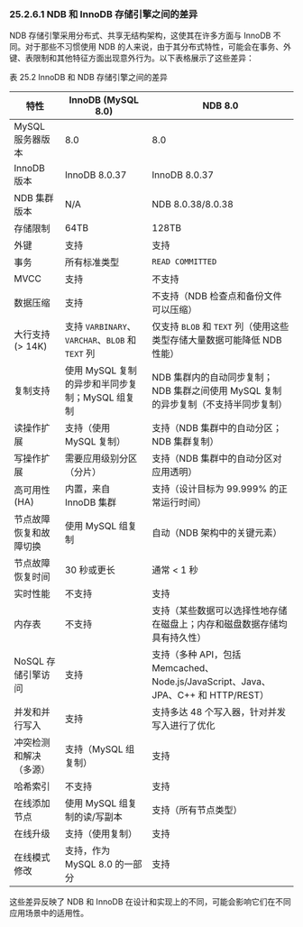 ### 25.2.6.1 NDB 和 InnoDB 存储引擎之间的差异

NDB 存储引擎采用分布式、共享无结构架构，这使其在许多方面与 InnoDB 不同。对于那些不习惯使用 NDB 的人来说，由于其分布式特性，可能会在事务、外键、表限制和其他特征方面出现意外行为。以下表格展示了这些差异：

表 25.2 InnoDB 和 NDB 存储引擎之间的差异

| 特性                   | InnoDB (MySQL 8.0)                               | NDB 8.0                                                      |
| ---------------------- | ------------------------------------------------ | ------------------------------------------------------------ |
| MySQL 服务器版本       | 8.0                                              | 8.0                                                          |
| InnoDB 版本            | InnoDB 8.0.37                                    | InnoDB 8.0.37                                                |
| NDB 集群版本           | N/A                                              | NDB 8.0.38/8.0.38                                            |
| 存储限制               | 64TB                                             | 128TB                                                        |
| 外键                   | 支持                                             | 支持                                                         |
| 事务                   | 所有标准类型                                     | `READ COMMITTED`                                             |
| MVCC                   | 支持                                             | 不支持                                                       |
| 数据压缩               | 支持                                             | 不支持（NDB 检查点和备份文件可以压缩）                       |
| 大行支持 (> 14K)       | 支持 `VARBINARY`、`VARCHAR`、`BLOB` 和 `TEXT` 列 | 仅支持 `BLOB` 和 `TEXT` 列（使用这些类型存储大量数据可能降低 NDB 性能） |
| 复制支持               | 使用 MySQL 复制的异步和半同步复制；MySQL 组复制  | NDB 集群内的自动同步复制；NDB 集群之间使用 MySQL 复制的异步复制（不支持半同步复制） |
| 读操作扩展             | 支持（使用 MySQL 复制）                          | 支持（NDB 集群中的自动分区；NDB 集群复制）                   |
| 写操作扩展             | 需要应用级别分区（分片）                         | 支持（NDB 集群中的自动分区对应用透明）                       |
| 高可用性 (HA)          | 内置，来自 InnoDB 集群                           | 支持（设计目标为 99.999% 的正常运行时间）                    |
| 节点故障恢复和故障切换 | 使用 MySQL 组复制                                | 自动（NDB 架构中的关键元素）                                 |
| 节点故障恢复时间       | 30 秒或更长                                      | 通常 < 1 秒                                                  |
| 实时性能               | 不支持                                           | 支持                                                         |
| 内存表                 | 不支持                                           | 支持（某些数据可以选择性地存储在磁盘上；内存和磁盘数据存储均具有持久性） |
| NoSQL 存储引擎访问     | 支持                                             | 支持（多种 API，包括 Memcached、Node.js/JavaScript、Java、JPA、C++ 和 HTTP/REST） |
| 并发和并行写入         | 支持                                             | 支持多达 48 个写入器，针对并发写入进行了优化                 |
| 冲突检测和解决（多源） | 支持（MySQL 组复制）                             | 支持                                                         |
| 哈希索引               | 不支持                                           | 支持                                                         |
| 在线添加节点           | 使用 MySQL 组复制的读/写副本                     | 支持（所有节点类型）                                         |
| 在线升级               | 支持（使用复制）                                 | 支持                                                         |
| 在线模式修改           | 支持，作为 MySQL 8.0 的一部分                    | 支持                                                         |

这些差异反映了 NDB 和 InnoDB 在设计和实现上的不同，可能会影响它们在不同应用场景中的适用性。